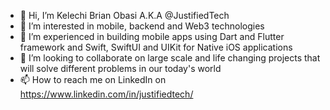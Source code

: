 - 👋 Hi, I’m  Kelechi Brian Obasi A.K.A @JustifiedTech
- 👀 I’m interested in mobile, backend and Web3 technologies
- 🌱 I’m experienced in building mobile apps using Dart and Flutter framework and Swift, SwiftUI and UIKit for Native iOS applications
- 💞️ I’m looking to collaborate on large scale and life changing projects that will solve different problems in our today's world
- 📫 How to reach me on LinkedIn on https://www.linkedin.com/in/justifiedtech/

<!---
JustifiedTech is a ✨ special ✨ repository because its `README.md` (this file) appears on your GitHub profile.
You can click the Preview link to take a look at your changes.
--->

